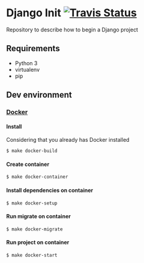 # Django Init <a href="https://travis-ci.org/lohanbodevan/django-init"><img alt="Travis Status" src="https://travis-ci.org/lohanbodevan/django-init.svg?branch=master"></a>

Repository to describe how to begin a Django project

## Requirements

* Python 3
* virtualenv
* pip

## Dev environment

### [Docker](http://docker.com)

#### Install

Considering that you already has Docker installed

    $ make docker-build
	
#### Create container

    $ make docker-container

#### Install dependencies on container

    $ make docker-setup

#### Run migrate on container

    $ make docker-migrate
	
#### Run project on container

    $ make docker-start
